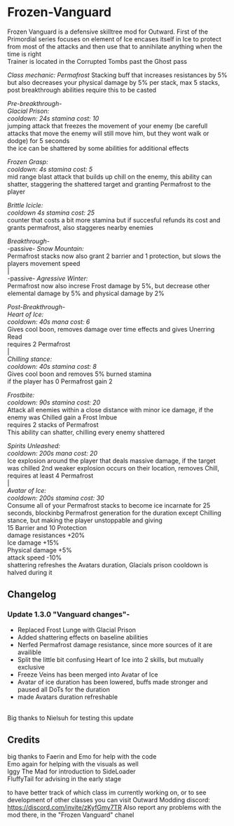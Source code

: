 # Frozen-Vanguard

Frozen Vanguard is a defensive skilltree mod for Outward.
First of the Primordial series focuses on element of Ice encases itself in Ice to protect from most of the attacks and then use that to annihilate anything when the time is right<br>
Trainer is located in the Corrupted Tombs past the Ghost pass

*Class mechanic: Permafrost*
  Stacking buff that increases resistances by 5% but also decreases your physical damage by 5% per stack, max 5 stacks, post breakthrough abilities require this to be casted<br>
  
*Pre-breakthrough-*<br>
*Glacial Prison:*<br>
*cooldown: 24s stamina cost: 10*<br>
  jumping attack that freezes the movement of your enemy (be carefull attacks that move the enemy will still move him, but they wont walk or dodge) for 5 seconds<br>
  the ice can be shattered by some abilities for additional effects<br>
  
*Frozen Grasp:*<br>
*cooldown: 4s stamina cost: 5* <br>
  mid range blast attack that builds up chill on the enemy, this ability can shatter, staggering the shattered target and granting Permafrost to the player<br>

*Brittle Icicle:*<br>
*cooldown 4s stamina cost: 25*<br>
  counter that costs a bit more stamina but if succesful refunds its cost and grants permafrost, also staggeres nearby enemies<br>
  
*Breakthrough-*<br>
-passive- *Snow Mountain:*<br>
  Permafrost stacks now also grant 2 barrier and 1 protection, but slows the players movement speed<br>
  |<br>
-passive- *Agressive Winter:*<br>
  Permafrost now also increse Frost damage by 5%, but decrease other elemental damage by 5% and physical damage by 2%<br>
  
*Post-Breakthrough-*<br>
*Heart of Ice:*<br>
*cooldown: 40s mana cost: 6*<br>
  Gives cool boon, removes damage over time effects and gives Unerring Read<br>
  requires 2 Permafrost<br>
  |<br>
*Chilling stance:*<br>
*cooldown: 40s stamina cost: 8*<br>
  Gives cool boon and removes 5% burned stamina<br>
  if the player has 0 Permafrost gain 2<br>
  
*Frostbite:*<br>
*cooldown: 90s stamina cost: 20*<br>
  Attack all enemies within a close distance with minor ice damage, 
  if the enemy was Chilled gain a Frost Imbue<br>
  requires 2 stacks of Permafrost <br>
  This ability can shatter, chilling every enemy shattered<br>
  
*Spirits Unleashed:*<br>
*cooldown: 200s mana cost: 20*<br>
  Ice explosion around the player that deals massive damage, if the target was chilled 2nd weaker explosion occurs on their location, removes Chill,
  requires at least 4 Permafrost<br>
  |<br>
*Avatar of Ice:*<br>
*cooldown: 200s stamina cost: 30*<br>
  Consume all of your Permafrost stacks to become ice incarnate for 25 seconds, blockinbg Permafrost generation for the duration except Chilling stance, but making the player unstoppable and giving <br>
  15 Barrier and 10 Protection<br>
  damage resistances +20%<br>
  Ice damage +15%<br>
  Physical damage +5%<br>
  attack speed -10%<br>
  shattering refreshes the Avatars duration, Glacials prison cooldown is halved during it<br>
  
  ## Changelog
  ### Update 1.3.0 "Vanguard changes"-
  - Replaced Frost Lunge with Glacial Prison<br>
  - Added shattering effects on baseline abilities<br>
  - Nerfed Permafrost damage resistance, since more sources of it are availible<br>
  - Split the little bit confusing Heart of Ice into 2 skills, but mutually exclusive<br>
  - Freeze Veins has been merged into Avatar of Ice<br>
  - Avatar of ice duration has been lowered, buffs made stronger and paused all DoTs for the duration<br>
  - made Avatars duration refreshable<br>
  <br>
  Big thanks to Nielsuh for testing this update
  
  ## Credits
  big thanks to Faerin and Emo for help with the code<br>
  Emo again for helping with the visuals as well<br>
  Iggy The Mad for introduction to SideLoader<br>
  FluffyTail for advising in the early stage<br>
  
to have better track of which class im currently working on, or to see development of other classes you can visit Outward Modding discord:      https://discord.com/invite/zKyfGmy7TR
 Also report any problems with the mod there, in the "Frozen Vanguard" chanel
